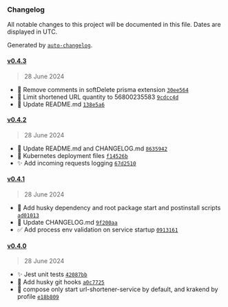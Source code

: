 ### Changelog

All notable changes to this project will be documented in this file. Dates are displayed in UTC.

Generated by [`auto-changelog`](https://github.com/CookPete/auto-changelog).

#### [v0.4.3](https://github.com/pgscasado/teddy-openfinance/compare/v0.4.2...v0.4.3)

> 28 June 2024

- 🔧 Remove comments in softDelete prisma extension [`30ee564`](https://github.com/pgscasado/teddy-openfinance/commit/30ee5649ef7291bde31180776466271eacbf0e26)
- 🔧 Limit shortened URL quantity to 56800235583 [`9cdcc4d`](https://github.com/pgscasado/teddy-openfinance/commit/9cdcc4de880c64099bcb67537f958f6a938d5a61)
- 📑 Update README.md [`138e5a6`](https://github.com/pgscasado/teddy-openfinance/commit/138e5a6abbfb733d7e8c05fa56db97e080041a5b)

#### [v0.4.2](https://github.com/pgscasado/teddy-openfinance/compare/v0.4.1...v0.4.2)

> 28 June 2024

- 📑 Update README.md and CHANGELOG.md [`8635942`](https://github.com/pgscasado/teddy-openfinance/commit/8635942062121423092a89967cb0789b4561895f)
- 📑 Kubernetes deployment files [`f14526b`](https://github.com/pgscasado/teddy-openfinance/commit/f14526b1de27bbb2fbdc2c5bc8cb6dec9bf2726c)
- ✨ Add incoming requests logging [`67d2510`](https://github.com/pgscasado/teddy-openfinance/commit/67d25102e3ec9166e67d9041656690efd95302ae)

#### [v0.4.1](https://github.com/pgscasado/teddy-openfinance/compare/v0.4.0...v0.4.1)

> 28 June 2024

- 📑 Add husky dependency and root package start and postinstall scripts [`ad01013`](https://github.com/pgscasado/teddy-openfinance/commit/ad01013463d2d6efafa46534c396f8dc70cfa519)
- 📑 Update CHANGELOG.md [`9f200aa`](https://github.com/pgscasado/teddy-openfinance/commit/9f200aafd2f6356cb42ec87d9bfe87efc8b0bbda)
- ✅ Add process env validation on service startup [`0913161`](https://github.com/pgscasado/teddy-openfinance/commit/091316111a2d8177f853543fc15df47da6648643)

#### [v0.4.0](https://github.com/pgscasado/teddy-openfinance/compare/v0.3.3...v0.4.0)

> 28 June 2024

- ✨ Jest unit tests [`42087bb`](https://github.com/pgscasado/teddy-openfinance/commit/42087bb5b7e6cd640fd99989ce80c2a763062c78)
- 📑 Add husky git hooks [`a0c7725`](https://github.com/pgscasado/teddy-openfinance/commit/a0c77256cbfb94f61c259c4612404f26b78cd843)
- 🔧 compose only start url-shortener-service by default, and krakend by profile [`e18b809`](https://github.com/pgscasado/teddy-openfinance/commit/e18b809efff3450989713550c6ad6ae441e26598)

#### [v0.3.3](https://github.com/pgscasado/teddy-openfinance/compare/v0.3.2...v0.3.3)

> 28 June 2024

- 🔧 Fix ID transformer function alphabet [`0140a52`](https://github.com/pgscasado/teddy-openfinance/commit/0140a52390d869ab2426608edb1033d1d6a4755e)

#### [v0.3.2](https://github.com/pgscasado/teddy-openfinance/compare/v0.3.1...v0.3.2)

> 28 June 2024

- 🔧 Change authentication to use email field instead of username [`8a11842`](https://github.com/pgscasado/teddy-openfinance/commit/8a118423c9d719b973895801bdc66bda3b7e2300)
- 📑 Update CHANGELOG.md [`36ef688`](https://github.com/pgscasado/teddy-openfinance/commit/36ef688f60703acbae5a9a6832b78daabd858f3c)

#### [v0.3.1](https://github.com/pgscasado/teddy-openfinance/compare/v0.3.0...v0.3.1)

> 28 June 2024

- ✨ Swagger integration [`8f9d333`](https://github.com/pgscasado/teddy-openfinance/commit/8f9d3339de129a36956226ca7977ec9685c43e31)
- 🔧✨ Fix user schema typos and create DTOs for Swagger integration [`0dc0146`](https://github.com/pgscasado/teddy-openfinance/commit/0dc0146e4c75cdda98be4aef588ce96bcb94fa87)
- 🔧 UrlsSrvice fixes [`96de7d6`](https://github.com/pgscasado/teddy-openfinance/commit/96de7d6d6753ff9cc18d319a66f5033ccb6e1d12)

#### [v0.3.0](https://github.com/pgscasado/teddy-openfinance/compare/v0.2.2...v0.3.0)

> 27 June 2024

- ✨ Project containerization [`59fe748`](https://github.com/pgscasado/teddy-openfinance/commit/59fe748ea650cdbc7c2e24689f3850b49b8c1806)

#### [v0.2.2](https://github.com/pgscasado/teddy-openfinance/compare/v0.2.1...v0.2.2)

> 27 June 2024

- 📑 Update CHANGELOG.md [`6c72ccc`](https://github.com/pgscasado/teddy-openfinance/commit/6c72ccce211fca36900c2eb3667f2db4c8e602c4)
- 🔧 Normalize new URL on update URL function [`2aab565`](https://github.com/pgscasado/teddy-openfinance/commit/2aab565ffe16a094a204609e6d971c632f0864ba)
- ⛔ remove db files from this repository [`2174632`](https://github.com/pgscasado/teddy-openfinance/commit/21746322b3cc1960a6431613a41b57a804b837f4)

#### [v0.2.1](https://github.com/pgscasado/teddy-openfinance/compare/v0.2.0...v0.2.1)

> 27 June 2024

- 🔧 Change all user handlers to be auth-based [`51025e2`](https://github.com/pgscasado/teddy-openfinance/commit/51025e2594e17c61587086de4b14091241e4bf3f)
- 🔧 Make Prisma exception only handle PrismaClientKnownRequestError [`182d477`](https://github.com/pgscasado/teddy-openfinance/commit/182d4774bca517b95809c3843e6e8d2538c2a2a8)

#### [v0.2.0](https://github.com/pgscasado/teddy-openfinance/compare/v0.1.3...v0.2.0)

> 27 June 2024

- ✨ Authentication feature [`2233bf1`](https://github.com/pgscasado/teddy-openfinance/commit/2233bf17862857fd7de3c4cfe50686fccf775879)

#### [v0.1.3](https://github.com/pgscasado/teddy-openfinance/compare/v0.1.2...v0.1.3)

> 27 June 2024

- ✨ User CRUD with password hashing [`de2cf42`](https://github.com/pgscasado/teddy-openfinance/commit/de2cf42ddffb325ea66720927e938b0971b5f822)
- ✨ Prisma filter to handle known exceptions [`c1abf39`](https://github.com/pgscasado/teddy-openfinance/commit/c1abf392a0e7e94890bdd7555011f31b35faf788)
- ✨ User created, updated and deleted timestamps [`7817019`](https://github.com/pgscasado/teddy-openfinance/commit/781701927cfc2779c283e3a591b3e8b92a576fd6)

#### [v0.1.2](https://github.com/pgscasado/teddy-openfinance/compare/v0.1.1...v0.1.2)

> 26 June 2024

- ✨ User model schema support [`05cd908`](https://github.com/pgscasado/teddy-openfinance/commit/05cd908e96702899cd71fe073562dd28e5682b86)
- 📑 Update CHANGELOG.md [`99753e8`](https://github.com/pgscasado/teddy-openfinance/commit/99753e8ec26ae8ba18c5cce486b38129f10eec25)
- ⛔ Remove schema provider spec file [`a55fda2`](https://github.com/pgscasado/teddy-openfinance/commit/a55fda2e1aa4842aae6ead270d21e2192252ed95)

#### [v0.1.1](https://github.com/pgscasado/teddy-openfinance/compare/0.1.0...v0.1.1)

> 26 June 2024

- ✨ New update URL and access counting [`023f333`](https://github.com/pgscasado/teddy-openfinance/commit/023f33362677fd46230636ecd538d26ec09a57a9)

#### 0.1.0

> 26 June 2024

- 🎉 initial setup with simple url shortener feature [`8c4f867`](https://github.com/pgscasado/teddy-openfinance/commit/8c4f8677233631ac097fbdcd74d41510b0b39ee7)
- 📑 Adding package release toolkit [`72d091e`](https://github.com/pgscasado/teddy-openfinance/commit/72d091eb7042706edb44674698020d2042193bb8)
- 🔧 Move 'Url not found' exception throwing to service [`0151591`](https://github.com/pgscasado/teddy-openfinance/commit/0151591c90426c7ecaf437fe0ee48fc918b6dc2a)
